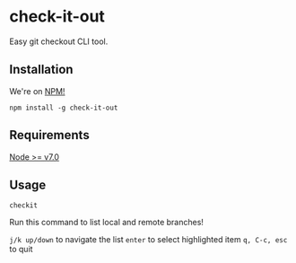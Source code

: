 # check-it-out
Easy git checkout CLI tool.

## Installation
We're on [NPM!](www.npmjs.org/jwu910/check-it-out)
```
npm install -g check-it-out
```

## Requirements
[Node >= v7.0](https://nodejs.org/en/blog/release/v7.0.0/)

## Usage
```
checkit
```
Run this command to list local and remote branches!

`j/k up/down` to navigate the list
`enter` to select highlighted item
`q, C-c, esc` to quit